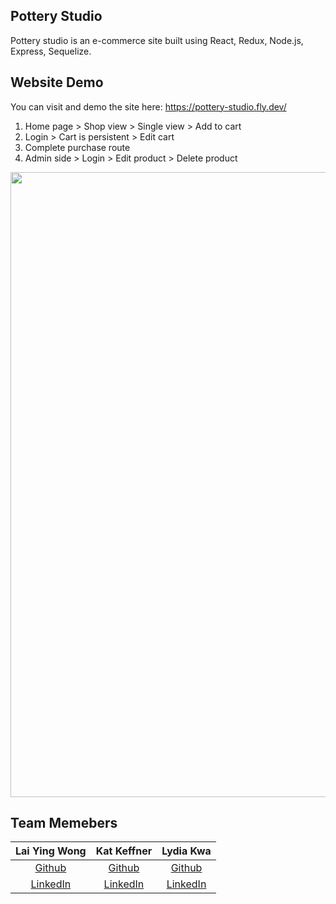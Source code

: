 ## Pottery Studio

Pottery studio is an e-commerce site built using React, Redux, Node.js, Express, Sequelize.

## Website Demo

You can visit and demo the site here: https://pottery-studio.fly.dev/

1. Home page > Shop view > Single view > Add to cart
2. Login > Cart is persistent > Edit cart
3. Complete purchase route
4. Admin side > Login > Edit product > Delete product

<div style="display: flex;">
<img src="https://github.com/tinazarb/pottery-studio/blob/5b4c9bbe2e3fd3606a25eee510c134839066cbd4/public/assets/pottery-studio.gif" width="1000">
</div>

## Team Memebers

|                          Lai Ying Wong                           |                    Kat Keffner                    |                     Lydia Kwa                      |
| :--------------------------------------------------------------: | :-----------------------------------------------: | :------------------------------------------------: |
|             [Github](https://github.com/laiyingwong)             |       [Github](https://github.com/katkeff)        |       [Github](https://github.com/lydiakwa)        |
| [LinkedIn](https://www.linkedin.com/in/lai-ying-wong-72b9ba216/) | [LinkedIn](https://www.linkedin.com/in/kkeffner/) | [LinkedIn](https://www.linkedin.com/in/lydia-kwa/) |
